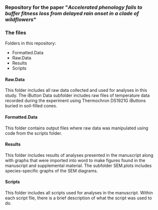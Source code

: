 ### Repository for the paper "*Accelerated phenology fails to buffer fitness loss from delayed rain onset in a clade of wildflowers*"

### The files

Folders in this repository:

-   Formatted.Data
-   Raw.Data
-   Results
-   Scripts

#### Raw.Data

This folder includes all raw data collected and used for analyses in this study. The iButton Data subfolder includes raw files of temperature data recorded during the experiment using Thermochron DS1921G iButtons buried in soil-filled cones.

#### Formatted.Data

This folder contains output files where raw data was manipulated using code from the scripts folder.

#### Results

This folder includes results of analyses presented in the manuscript along with graphs that were imported into word to make figures found in the manuscript and supplemental material. The subfolder SEM.plots includes species-specific graphs of the SEM diagrams.

#### Scripts

This folder includes all scripts used for analyses in the manuscript. Within each script file, there is a brief description of what the script was used to do.

